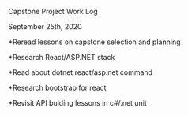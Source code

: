 Capstone Project Work Log

September 25th, 2020

*Reread lessons on capstone selection and planning

*Research React/ASP.NET stack

*Read about dotnet react/asp.net command  

*Research bootstrap for react

*Revisit API bulding lessons in c#/.net unit